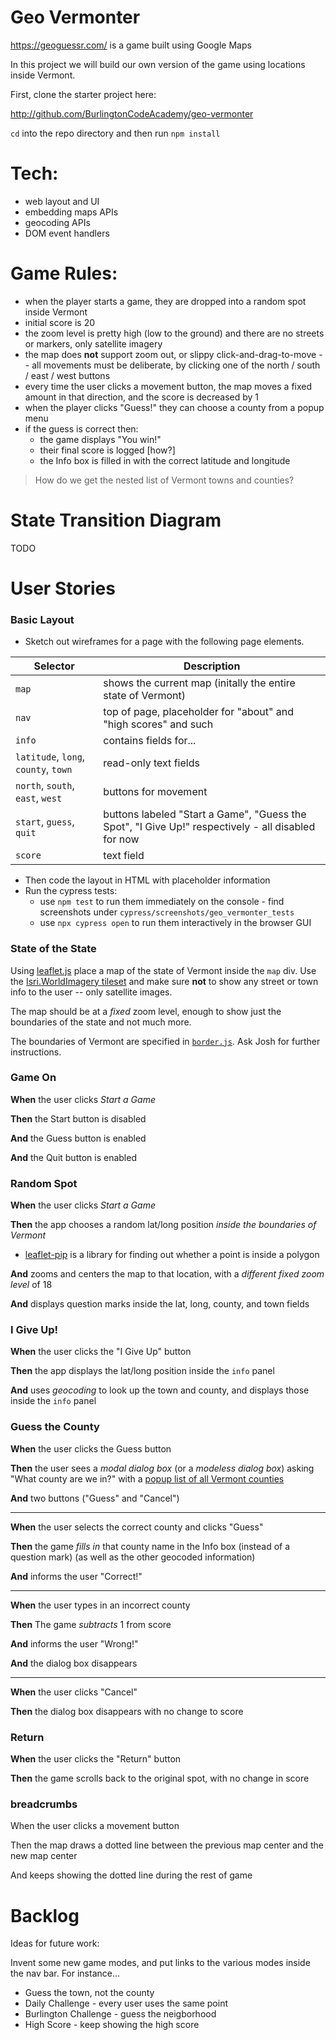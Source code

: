 # Geo Vermonter

<https://geoguessr.com/> is a game built using Google Maps

In this project we will build our own version of the game using locations inside Vermont.

First, clone the starter project here: 

  http://github.com/BurlingtonCodeAcademy/geo-vermonter

`cd` into the repo directory and then run `npm install`

# Tech:

* web layout and UI
* embedding maps APIs
* geocoding APIs
* DOM event handlers

# Game Rules:

* when the player starts a game, they are dropped into a random spot inside Vermont
* initial score is 20
* the zoom level is pretty high (low to the ground) and there are no streets or markers, only satellite imagery
* the map does **not** support zoom out, or slippy click-and-drag-to-move -- all movements must be deliberate, by clicking one of the north / south / east / west buttons
* every time the user clicks a movement button, the map moves a fixed amount in that direction, and the score is decreased by 1
* when the player clicks "Guess!" they can choose a county from a popup menu
* if the guess is correct then:
  * the game displays "You win!" 
  * their final score is logged [how?] 
  * the Info box is filled in with the correct latitude and longitude
   
> How do we get the nested list of Vermont towns and counties?

# State Transition Diagram

TODO
 
# User Stories

<!--box-->
### Basic Layout

* Sketch out wireframes for a page with the following page elements. 

|Selector|Description|
|---|---|
|`map`| shows the current map (initally the entire state of Vermont) |
|`nav`| top of page, placeholder for "about" and "high scores" and such |
|`info`| contains fields for... |
|  `latitude`, `long`, `county`, `town` | read-only text fields |
| `north`, `south`, `east`, `west` | buttons for movement |
|`start`, `guess`, `quit` | buttons labeled "Start a Game", "Guess the Spot", "I Give Up!" respectively - all disabled for now |
|`score`| text field |

* Then code the layout in HTML with placeholder information
* Run the cypress tests:
  * use `npm test` to run them immediately on the console - find screenshots under `cypress/screenshots/geo_vermonter_tests`
  * use `npx cypress open` to run them interactively in the browser GUI

<!--/box-->


<!--box-->
### State of the State

Using [leaflet.js](#TODO) place a map of the state of Vermont inside the `map` div. Use the [Isri.WorldImagery tileset](https://leaflet-extras.github.io/leaflet-providers/preview/) and make sure **not** to show any street or town info to the user -- only satellite images.

The map should be at a *fixed* zoom level, enough to show just the boundaries of the state and not much more.

The boundaries of Vermont are specified in [`border.js`](https://github.com/BurlingtonCodeAcademy/geo-vermonter/blob/master/border.js). Ask Josh for further instructions.

<!--/box-->

<!--box-->
### Game On

**When** the user clicks *Start a Game*

**Then** the Start button is disabled

**And** the Guess button is enabled

**And** the Quit button is enabled

<!--/box-->


<!--box-->
### Random Spot

**When** the user clicks *Start a Game*

**Then** the app chooses a random lat/long position *inside the boundaries of Vermont* 

  * [leaflet-pip](https://github.com/mapbox/leaflet-pip) is a library for finding out whether a point is inside a polygon

**And** zooms and centers the map to that location, with a *different fixed zoom level* of 18

**And** displays question marks inside the lat, long, county, and town fields

<!--/box-->

<!--box-->
### I Give Up!

**When** the user clicks the "I Give Up" button

**Then** the app displays the lat/long position inside the `info` panel

**And** uses *geocoding* to look up the town and county, and displays those inside the `info` panel

<!--/box-->

<!--box-->
### Guess the County

**When** the user clicks the Guess button

**Then** the user sees a *modal dialog box* (or a *modeless dialog box*) asking "What county are we in?" with a [popup list of all Vermont counties](https://en.wikipedia.org/wiki/List_of_counties_in_Vermont)

**And** two buttons ("Guess" and "Cancel")

<hr>

**When** the user selects the correct county and clicks "Guess"

**Then** the game *fills in* that county name in the Info box (instead of a question mark) (as well as the other geocoded information)

**And** informs the user "Correct!"

<hr>

**When** the user types in an incorrect county 

**Then** The game *subtracts* 1 from score

**And** informs the user "Wrong!"

**And** the dialog box disappears

<hr>

**When** the user clicks "Cancel"

**Then** the dialog box disappears with no change to score

<!--/box-->

<!--box-->
### Return

**When** the user clicks the "Return" button

**Then** the game scrolls back to the original spot, with no change in score

<!--/box-->

<!--box-->
### breadcrumbs

When the user clicks a movement button

Then the map draws a dotted line between the previous map center and the new map center

And keeps showing the dotted line during the rest of game
<!--/box-->

# Backlog

Ideas for future work:

Invent some new game modes, and put links to the various modes inside the nav bar. For instance...

  * Guess the town, not the county
  * Daily Challenge - every user uses the same point
  * Burlington Challenge - guess the neigborhood
  * High Score - keep showing the high score
